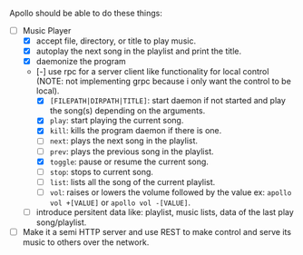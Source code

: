 Apollo should be able to do these things:
- [ ] Music Player
  - [x] accept file, directory, or title to play music.
  - [x] autoplay the next song in the playlist and print the title.
  - [x] daemonize the program
  - [-] use rpc for a server client like functionality for local control (NOTE: not implementing grpc because i only want the control to be local).
    - [x] `[FILEPATH|DIRPATH|TITLE]`: start daemon if not started and play the song(s) depending on the arguments.
    - [x] `play`: start playing the current song.
    - [x] `kill`: kills the program daemon if there is one.
    - [ ] `next`: plays the next song in the playlist.
    - [ ] `prev`: plays the previous song in the playlist.
    - [x] `toggle`: pause or resume the current song.
    - [ ] `stop`: stops to current song.
    - [ ] `list`: lists all the song of the current playlist.
    - [ ] `vol`: raises or lowers the volume followed by the value ex: `apollo vol +[VALUE]` or `apollo vol -[VALUE]`.
  - [ ] introduce persitent data like: playlist, music lists, data of the last play song/playlist.
- [ ] Make it a semi HTTP server and use REST to make control and serve its music to others over the network.
